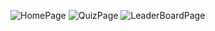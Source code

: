 ![HomePage](https://github.com/affanansarii/Quiz/assets/107958267/71d80280-b4cb-49d6-91c0-e2376a618786)
![QuizPage](https://github.com/affanansarii/Quiz/assets/107958267/5a2b9e88-920d-4a44-87ea-8f3e93608f02)
![LeaderBoardPage](https://github.com/affanansarii/Quiz/assets/107958267/c8cbdeec-0708-4c3a-b8e9-809243ef2a24)
